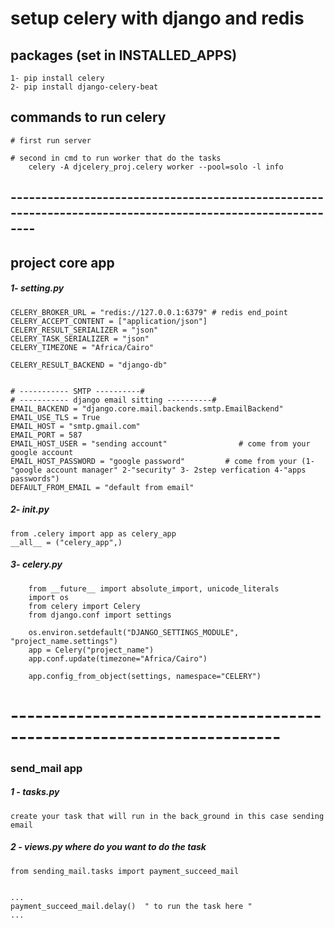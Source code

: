 # setup celery with django and redis

## packages (set in INSTALLED_APPS)

    1- pip install celery
    2- pip install django-celery-beat

## commands to run celery

    # first run server

    # second in cmd to run worker that do the tasks
        celery -A djcelery_proj.celery worker --pool=solo -l info

## ----------------------------------------------------------------------------------------------------------

## project core app

##### 1- setting.py

    CELERY_BROKER_URL = "redis://127.0.0.1:6379" # redis end_point
    CELERY_ACCEPT_CONTENT = ["application/json"]
    CELERY_RESULT_SERIALIZER = "json"
    CELERY_TASK_SERIALIZER = "json"
    CELERY_TIMEZONE = "Africa/Cairo"

    CELERY_RESULT_BACKEND = "django-db"


    # ----------- SMTP ----------#
    # ----------- django email sitting ----------#
    EMAIL_BACKEND = "django.core.mail.backends.smtp.EmailBackend"
    EMAIL_USE_TLS = True
    EMAIL_HOST = "smtp.gmail.com"
    EMAIL_PORT = 587
    EMAIL_HOST_USER = "sending account"                # come from your google account
    EMAIL_HOST_PASSWORD = "google password"         # come from your (1-"google account manager" 2-"security" 3- 2step verfication 4-"apps passwords")
    DEFAULT_FROM_EMAIL = "default from email"

##### 2- **init**.py

    from .celery import app as celery_app
    __all__ = ("celery_app",)

##### 3- celery.py

        from __future__ import absolute_import, unicode_literals
        import os
        from celery import Celery
        from django.conf import settings

        os.environ.setdefault("DJANGO_SETTINGS_MODULE", "project_name.settings")
        app = Celery("project_name")
        app.conf.update(timezone="Africa/Cairo")

        app.config_from_object(settings, namespace="CELERY")

# -----------------------------------------------------------------------

### send_mail app

##### 1 - tasks.py

    create your task that will run in the back_ground in this case sending email

##### 2 - views.py where do you want to do the task

    from sending_mail.tasks import payment_succeed_mail


    ...
    payment_succeed_mail.delay()  " to run the task here "
    ...

